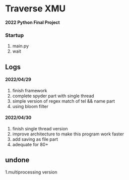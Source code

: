 # Traverse XMU
**2022 Python Final Project**

### Startup
1. main.py
2. wait

## Logs
#### 2022/04/29
1. finish framework
2. complete spyder part with single thread
3. simple version of regex match of tel && name part
4. using bloom filter
#### 2022/04/30
1. finish single thread version
2. improve architecture to make this program work faster
3. add saving as file part
4. adequate for 80+

## undone
1.multiprocessing version